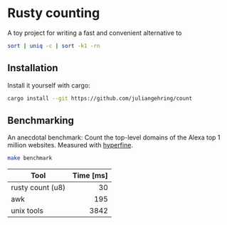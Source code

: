 # Rusty counting

A toy project for writing a fast and convenient alternative to

```sh
sort | uniq -c | sort -k1 -rn
```


## Installation

Install it yourself with cargo:

```sh
cargo install --git https://github.com/juliangehring/count
```


## Benchmarking

An anecdotal benchmark: Count the top-level domains of the Alexa top 1 million websites. Measured with [hyperfine](https://github.com/sharkdp/hyperfine).

```sh
make benchmark
```

| Tool             | Time [ms] |
| ---------------- | --------: |
| rusty count (u8) |        30 |
| awk              |       195 |
| unix tools       |      3842 |
